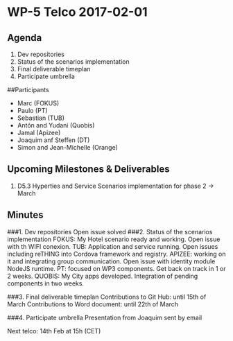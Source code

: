 # WP-5 Telco 2017-02-01

## Agenda
1. Dev repositories
2. Status of the scenarios implementation
3. Final deliverable timeplan
4. Participate umbrella

##Participants

* Marc (FOKUS)
* Paulo (PT)
* Sebastian (TUB)
* Antón and Yudani (Quobis)
* Jamal (Apizee)
* Joaquim anf Steffen (DT)
* Simon and Jean-Michelle (Orange)

## Upcoming Milestones & Deliverables
1. D5.3 Hyperties and Service Scenarios implementation for phase 2 -> March


## Minutes

###1. Dev repositories
Open issue solved
###2. Status of the scenarios implementation
FOKUS: My Hotel scenario ready and working. Open issue with th WIFI conexion.
TUB: Application and service running. Open issues including reTHING into Cordova framework and registry.
APIZEE: working on it and integrating group communication. Open issue with identity module NodeJS runtime.
PT: focused on WP3 components. Get back on track in 1 or 2 weeks. 
QUOBIS: My City apps developed. Integration of pending components in two weeks.

###3. Final deliverable timeplan
Contributions to Git Hub: until 15th of March 
Contributions to Word document: until 22th of March 

###4. Participate umbrella
Presentation from Joaquim sent by email

Next telco: 14th Feb at 15h (CET)
